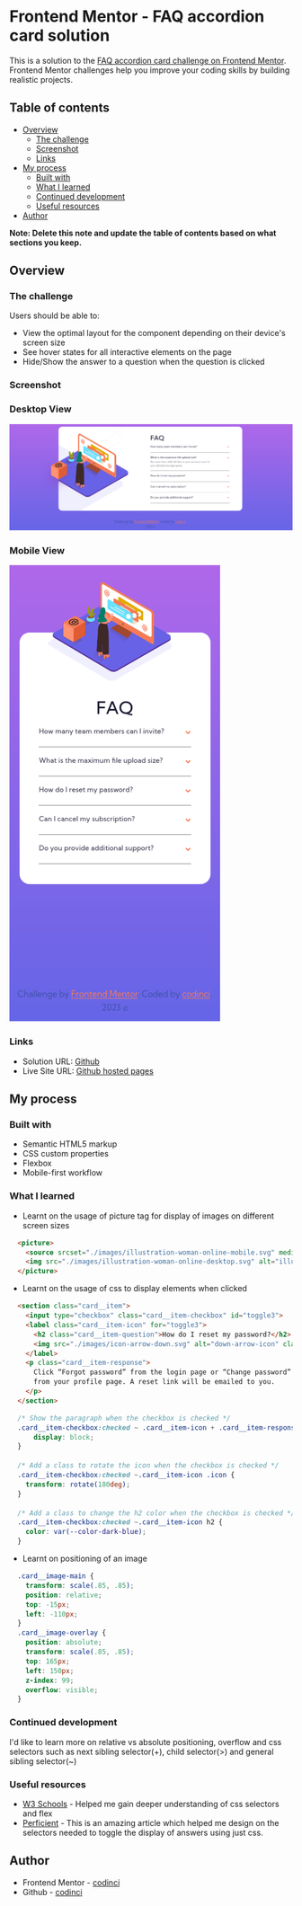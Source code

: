 # Frontend Mentor - FAQ accordion card solution

This is a solution to the [FAQ accordion card challenge on Frontend Mentor](https://www.frontendmentor.io/challenges/faq-accordion-card-XlyjD0Oam). Frontend Mentor challenges help you improve your coding skills by building realistic projects.

## Table of contents

- [Overview](#overview)
  - [The challenge](#the-challenge)
  - [Screenshot](#screenshot)
  - [Links](#links)
- [My process](#my-process)
  - [Built with](#built-with)
  - [What I learned](#what-i-learned)
  - [Continued development](#continued-development)
  - [Useful resources](#useful-resources)
- [Author](#author)

**Note: Delete this note and update the table of contents based on what sections you keep.**

## Overview

### The challenge

Users should be able to:

- View the optimal layout for the component depending on their device's screen size
- See hover states for all interactive elements on the page
- Hide/Show the answer to a question when the question is clicked

### Screenshot
### Desktop View
![](./images/screenshot-desktop.png)

### Mobile View
![](./images/screenshot-mobile.png)

### Links

- Solution URL: [Github](https://github.com/codinci/FrontendChallenges/tree/main/faq-accordion-card-main)
- Live Site URL: [Github hosted pages](https://codinci.github.io/FrontendChallenges/faq-accordion-card-main/)

## My process

### Built with

- Semantic HTML5 markup
- CSS custom properties
- Flexbox
- Mobile-first workflow

### What I learned

 - Learnt on the usage of picture tag for display of images on different screen sizes

  ```html
    <picture>
      <source srcset="./images/illustration-woman-online-mobile.svg" media="(max-width: 760px)">
      <img src="./images/illustration-woman-online-desktop.svg" alt="illustration-woman-online">
    </picture>
  ```

  - Learnt on the usage of css to display elements when clicked

  ```html
    <section class="card__item">
      <input type="checkbox" class="card__item-checkbox" id="toggle3">
      <label class="card__item-icon" for="toggle3">
        <h2 class="card__item-question">How do I reset my password?</h2>
        <img src="./images/icon-arrow-down.svg" alt="down-arrow-icon" class="icon">
      </label>
      <p class="card__item-response">
        Click “Forgot password” from the login page or “Change password”
        from your profile page. A reset link will be emailed to you.
      </p>
    </section>
  ```

  ```css
    /* Show the paragraph when the checkbox is checked */
    .card__item-checkbox:checked ~ .card__item-icon + .card__item-response {
        display: block;
    }

    /* Add a class to rotate the icon when the checkbox is checked */
    .card__item-checkbox:checked ~.card__item-icon .icon {
      transform: rotate(180deg);
    }

    /* Add a class to change the h2 color when the checkbox is checked */
    .card__item-checkbox:checked ~.card__item-icon h2 {
      color: var(--color-dark-blue);
    }
  ```

  - Learnt on positioning of an image
  ```css
    .card__image-main {
      transform: scale(.85, .85);
      position: relative;
      top: -15px;
      left: -110px;
    }
    .card__image-overlay {
      position: absolute;
      transform: scale(.85, .85);
      top: 165px;
      left: 150px;
      z-index: 99;
      overflow: visible;
    }
  ```

### Continued development

I'd like to learn more on relative vs absolute positioning, overflow and css selectors such as next sibling selector(+), child selector(>) and general sibling selector(~)

### Useful resources

- [W3 Schools](https://www.w3schools.com) - Helped me gain deeper understanding of css selectors and flex
- [Perficient](https://blogs.perficient.com/2021/02/25/how-to-show-hide-html-elements-by-only-using-css/) - This is an amazing article which helped me design on the selectors needed to toggle the display of answers using just css.


## Author

- Frontend Mentor - [codinci](https://www.frontendmentor.io/profile/codinci)
- Github - [codinci](https://github.com/codinci)

